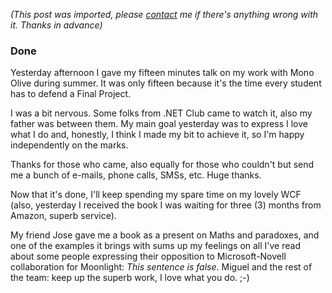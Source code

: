 *(This post was imported, please [contact](/#/contact) me if there's anything wrong with it. Thanks in advance)*

<div class="entry-body">
<h3>Done</h3>
<p>
	Yesterday afternoon I gave my fifteen minutes talk on my work with Mono Olive during summer. It was only fifteen because it's the time every student has to defend a Final Project.
</p>
<p>
	I was a bit nervous. Some folks from .NET Club came to watch it, also my father was between them. My main goal yesterday was to express I love what I do and, honestly, I think I made my bit to achieve it, so I'm happy independently on the marks.
</p>
<p>
	Thanks for those who came, also equally for those who couldn't but send me a bunch of e-mails, phone calls, SMSs, etc. Huge thanks.
</p>
<p>
	Now that it's done, I'll keep spending my spare time on my lovely WCF (also, yesterday I received the book I was waiting for three (3) months from Amazon, superb service).
</p>
<p>
	My friend Jose gave me a book as a present on Maths and paradoxes, and one of the examples it brings with sums up my feelings on all I've read about some people expressing their opposition to Microsoft-Novell collaboration for Moonlight: <cite>This sentence is false</cite>. Miguel and the rest of the team: keep up the superb work, I love what you do. ;-)
</p>
</div>
